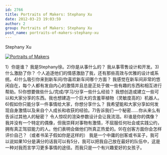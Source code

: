 ```yaml
---
id: 2766
title: Portraits of Makers: Stephany Xu
date: 2012-03-23 19:03:59
author: 2
group: Portraits of Makers: Stephany Xu
post_name: portraits-of-makers-stephany-xu
---
```


Stephany Xu

[![Portraits of Makers](http://farm7.staticflickr.com/6039/6854419454_e82ecbd42f_z.jpg)](http://www.flickr.com/photos/76398697@N08/6854419454/ "Portraits of Makers by xinchejian, on Flickr")

1）你是谁？ 我是Stephany徐。2)你是从事什么的？ 我从事零售设计和开发。3)什么激励了你？ 个人追逐他们的情感激励了我，还有那些高效与优雅的设计或系统。4)什么吸引你来到新车间/你喜欢新车间哪个方面？ 我感觉在新车间非常的悠闲自在，每个人都有发自内心的激情并且总是正处于做一些有趣的东西和相互进行帮助。5)你想要做些什么/完成/学习/分享一些什么经验？ 我想创造或建立一些可以和大家分享的东西。我也想建造一个巨大的含羞草植物（灵敏度高的）机器人。6)假如你只能分享一件事情给大家，你想分享什么？ 我希望能和大家分享如何发现自身激情以及来自个人成长和收获的经验。7)告诉我们一个秘密……你从来么有告诉过其他人的秘密？ 令人惊叹的渲染参数设计会让我流泪。8)谁是你的偶像？ 我并没有一个特定的偶像，但我崇拜对事物有激情，不屈服任何社会或实践公约，拥有真正驾驭能力的人。他们表明会做他们所真正热爱的。9)在创客方面你会怎样评价自己？（或者书呆子假如你是这样的） 我是一个中庸的创客或书呆子，我可以说如果10分是满分的话我可以有5分，我可以把我自己放在最好的队伍中，这是一种对我而言学习更多事情的途径。而我只是一个有兴趣爱好的女孩子。